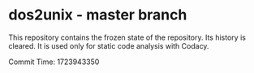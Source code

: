 # dos2unix - master branch

This repository contains the frozen state of the repository.
Its history is cleared. It is used only for static code
analysis with Codacy.

Commit Time: 1723943350